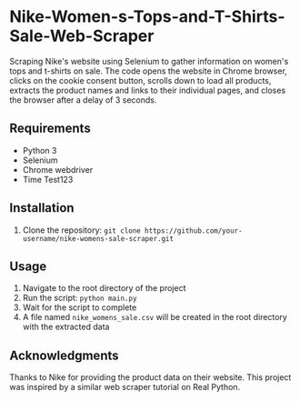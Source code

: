 # Nike-Women-s-Tops-and-T-Shirts-Sale-Web-Scraper
Scraping Nike's website using Selenium to gather information on women's tops and t-shirts on sale. The code opens the website in Chrome browser, clicks on the cookie consent button, scrolls down to load all products, extracts the product names and links to their individual pages, and closes the browser after a delay of 3 seconds.

## Requirements
- Python 3
- Selenium
- Chrome webdriver
- Time
Test123
## Installation
1. Clone the repository: `git clone https://github.com/your-username/nike-womens-sale-scraper.git`

## Usage
1. Navigate to the root directory of the project
2. Run the script: `python main.py`
3. Wait for the script to complete
4. A file named `nike_womens_sale.csv` will be created in the root directory with the extracted data

## Acknowledgments
Thanks to Nike for providing the product data on their website.
This project was inspired by a similar web scraper tutorial on Real Python.

